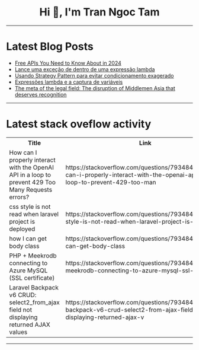 <h1 align="center">Hi 👋, I'm Tran Ngoc Tam</h1>

---

# Latest Blog Posts 
<!-- BLOG-POST-LIST:START -->
- [Free APIs You Need to Know About in 2024](https://dev.to/raajaryan/free-apis-you-need-to-know-about-in-2024-1ko9)
- [Lance uma exceção de dentro de uma expressão lambda](https://dev.to/javaparainiciantes/lance-uma-excecao-de-dentro-de-uma-expressao-lambda-2ifp)
- [Usando Strategy Pattern para evitar condicionamento exagerado](https://dev.to/paulinhoprado/usando-strategy-pattern-para-evitar-condicionamento-exagerado-3p24)
- [Expressões lambda e a captura de variáveis](https://dev.to/javaparainiciantes/expressoes-lambda-e-a-captura-de-variaveis-1md3)
- [The meta of the legal field: The disruption of Middlemen Asia that deserves recognition](https://dev.to/riteshbose/the-meta-of-the-legal-field-the-disruption-of-middlemen-asia-that-deserves-recognition-4995)
<!-- BLOG-POST-LIST:END -->

---

# Latest stack oveflow activity
<table>
  <tr><th>Title</th><th>Link</th></tr>
  <!-- STACKOVERFLOW:START --><tr><td>How can I properly interact with the OpenAI API in a loop to prevent 429 Too Many Requests errors?</td><td>https://stackoverflow.com/questions/79348471/how-can-i-properly-interact-with-the-openai-api-in-a-loop-to-prevent-429-too-man</td></tr><tr><td>css style is not read when laravel project is deployed</td><td>https://stackoverflow.com/questions/79348448/css-style-is-not-read-when-laravel-project-is-deployed</td></tr><tr><td>how I can get body class</td><td>https://stackoverflow.com/questions/79348423/how-i-can-get-body-class</td></tr><tr><td>PHP + Meekrodb connecting to Azure MySQL &lpar;SSL certificate&rpar;</td><td>https://stackoverflow.com/questions/79348411/php-meekrodb-connecting-to-azure-mysql-ssl-certificate</td></tr><tr><td>Laravel Backpack v6 CRUD: select2_from_ajax field not displaying returned AJAX values</td><td>https://stackoverflow.com/questions/79348401/laravel-backpack-v6-crud-select2-from-ajax-field-not-displaying-returned-ajax-v</td></tr><!-- STACKOVERFLOW:END -->
</table>

---


